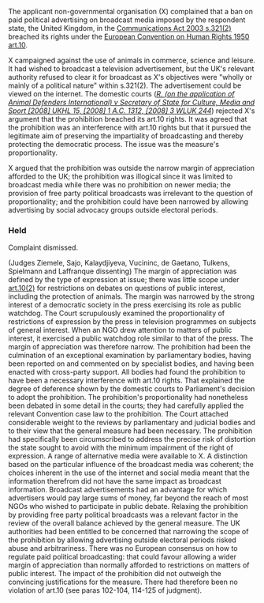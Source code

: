 The applicant non-governmental organisation (X) complained that a ban on paid political advertising on broadcast media imposed by the respondent state, the United Kingdom, in the [Communications Act 2003 s.321(2)](https://uk.westlaw.com/Document/IA1737300E45211DA8D70A0E70A78ED65/View/FullText.html?originationContext=document&transitionType=DocumentItem&ppcid=7097e9ae1523424091b7f4fb694c531c&contextData=(sc.Search)) breached its rights under the [European Convention on Human Rights 1950 art.10](https://uk.westlaw.com/Document/IAE7756732A7B4BBC93274BDE4496FB0F/View/FullText.html?originationContext=document&transitionType=DocumentItem&ppcid=7097e9ae1523424091b7f4fb694c531c&contextData=(sc.Search)).

X campaigned against the use of animals in commerce, science and leisure. It had wished to broadcast a television advertisement, but the UK's relevant authority refused to clear it for broadcast as X's objectives were "wholly or mainly of a political nature" within s.321(2). The advertisement could be viewed on the internet. The domestic courts (_[R. (on the application of Animal Defenders International) v Secretary of State for Culture, Media and Sport [2008] UKHL 15, [2008] 1 A.C. 1312, [2008] 3 WLUK 244](https://uk.westlaw.com/Document/IF99845A0F0C211DC810BBB39FEDB30E7/View/FullText.html?originationContext=document&transitionType=DocumentItem&ppcid=7097e9ae1523424091b7f4fb694c531c&contextData=(sc.Search))_) rejected X's argument that the prohibition breached its art.10 rights. It was agreed that the prohibition was an interference with art.10 rights but that it pursued the legitimate aim of preserving the impartiality of broadcasting and thereby protecting the democratic process. The issue was the measure's proportionality.

X argued that the prohibition was outside the narrow margin of appreciation afforded to the UK; the prohibition was illogical since it was limited to broadcast media while there was no prohibition on newer media; the provision of free party political broadcasts was irrelevant to the question of proportionality; and the prohibition could have been narrowed by allowing advertising by social advocacy groups outside electoral periods.

### Held

Complaint dismissed.

(Judges Ziemele, Sajo, Kalaydjiyeva, Vucininc, de Gaetano, Tulkens, Spielmann and Laffranque dissenting) The margin of appreciation was defined by the type of expression at issue; there was little scope under [art.10(2)](https://uk.westlaw.com/Document/IAE7756732A7B4BBC93274BDE4496FB0F/View/FullText.html?originationContext=document&transitionType=DocumentItem&ppcid=7097e9ae1523424091b7f4fb694c531c&contextData=(sc.Search)) for restrictions on debates on questions of public interest, including the protection of animals. The margin was narrowed by the strong interest of a democratic society in the press exercising its role as public watchdog. The Court scrupulously examined the proportionality of restrictions of expression by the press in television programmes on subjects of general interest. When an NGO drew attention to matters of public interest, it exercised a public watchdog role similar to that of the press. The margin of appreciation was therefore narrow. The prohibition had been the culmination of an exceptional examination by parliamentary bodies, having been reported on and commented on by specialist bodies, and having been enacted with cross-party support. All bodies had found the prohibition to have been a necessary interference with art.10 rights. That explained the degree of deference shown by the domestic courts to Parliament's decision to adopt the prohibition. The prohibition's proportionality had nonetheless been debated in some detail in the courts; they had carefully applied the relevant Convention case law to the prohibition. The Court attached considerable weight to the reviews by parliamentary and judicial bodies and to their view that the general measure had been necessary. The prohibition had specifically been circumscribed to address the precise risk of distortion the state sought to avoid with the minimum impairment of the right of expression. A range of alternative media were available to X. A distinction based on the particular influence of the broadcast media was coherent; the choices inherent in the use of the internet and social media meant that the information therefrom did not have the same impact as broadcast information. Broadcast advertisements had an advantage for which advertisers would pay large sums of money, far beyond the reach of most NGOs who wished to participate in public debate. Relaxing the prohibition by providing free party political broadcasts was a relevant factor in the review of the overall balance achieved by the general measure. The UK authorities had been entitled to be concerned that narrowing the scope of the prohibition by allowing advertising outside electoral periods risked abuse and arbitrariness. There was no European consensus on how to regulate paid political broadcasting: that could favour allowing a wider margin of appreciation than normally afforded to restrictions on matters of public interest. The impact of the prohibition did not outweigh the convincing justifications for the measure. There had therefore been no violation of art.10 (see paras 102-104, 114-125 of judgment).